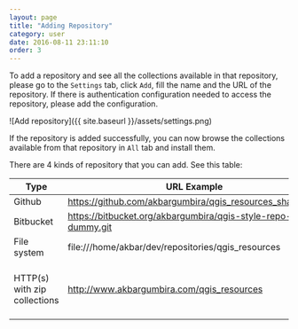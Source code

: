 ```yaml
---
layout: page
title: "Adding Repository"
category: user
date: 2016-08-11 23:11:10
order: 3
---
```


To add a repository and see all the collections available in that repository, 
please go to the ```Settings``` tab, click ```Add```, fill the name and the 
URL of the repository. If there is authentication configuration needed to access the 
repository, please add the configuration.

![Add repository]({{ site.baseurl }}/assets/settings.png)

If the repository is added successfully, you can now browse the collections 
available from that repository in ```All``` tab and install them.

There are 4 kinds of repository that you can add. See this table:

Type | URL Example | Description
--- | --- | ---
Github |  https://github.com/akbargumbira/qgis_resources_sharing.git | Works only for Github public repositories
Bitbucket |  https://bitbucket.org/akbargumbira/qgis-style-repo-dummy.git | Works only for Bitbucket public repositories
File system | file:///home/akbar/dev/repositories/qgis_resources | Pointing to the repository root in your local file system 
HTTP(s) with zip collections | http://www.akbargumbira.com/qgis_resources | Pointing to the base URL of the repository. The metadata should be available in this URL http(s)://<base_url>/metadata.ini. The collections should be in http(s)://<base_url>/collections/<collection_name>.zip
